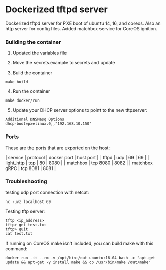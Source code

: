 # Dockerized tftpd server
Dockerized tftpd server for PXE boot of ubuntu 14, 16, and coreos. Also an http server for config files. Added matchbox service for CoreOS ignition.

### Building the container

1. Updated the variables file

2. Move the secrets.example to secrets and update 

3. Build the container

```
make build
```

4. Run the container

```
make docker/run
```

5. Update your DHCP server options to point to the new tftpserver:

```
Additional DNSMasq Options
dhcp-boot=pxelinux.0,,"192.168.10.150"
```
### Ports

These are the ports that are exported on the host:

| service | protocol | docker port | host port |
| tftpd | udp | 69 | 69 |
| light_http | tcp | 80 | 8080 |
| matchbox | tcp 8080 | 8082 |
| matchbox gRPC | tcp 8081 | 8081 |

### Troubleshooting

testing udp port connection with netcat:

```
nc -uvz localhost 69
```

Testing tftp server:

```
tftp <ip_address>
tftp> get test.txt
tftp> quit
cat test.txt
```

If running on CoreOS make isn't included, you can build make with this command:

```
docker run -it --rm -v /opt/bin:/out ubuntu:16.04 bash -c "apt-get update && apt-get -y install make && cp /usr/bin/make /out/make"
```
